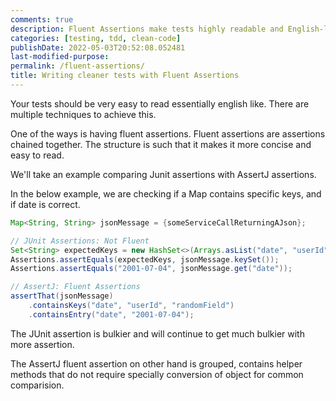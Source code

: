 ```yaml
---
comments: true
description: Fluent Assertions make tests highly readable and English-like, presenting a concise structure that simplifies comprehension
categories: [testing, tdd, clean-code]
publishDate: 2022-05-03T20:52:08.052481
last-modified-purpose:
permalink: /fluent-assertions/
title: Writing cleaner tests with Fluent Assertions
---
```


Your tests should be very easy to read essentially english like. There are multiple techniques to achieve this.

One of the ways is having fluent assertions.
Fluent assertions are assertions chained together. The structure is such that it makes it more concise and easy to read.

We'll take an example comparing Junit assertions with AssertJ assertions.

In the below example, we are checking if a Map contains specific keys, and if date is correct.

```java
Map<String, String> jsonMessage = {someServiceCallReturningAJson};

// JUnit Assertions: Not Fluent
Set<String> expectedKeys = new HashSet<>(Arrays.asList("date", "userId", "randomField"));
Assertions.assertEquals(expectedKeys, jsonMessage.keySet());
Assertions.assertEquals("2001-07-04", jsonMessage.get("date"));

// AssertJ: Fluent Assertions
assertThat(jsonMessage)
    .containsKeys("date", "userId", "randomField")
    .containsEntry("date", "2001-07-04");
```

The JUnit assertion is bulkier and will continue to get much bulkier with more assertion.

The AssertJ fluent assertion on other hand is grouped, contains helper methods that do not require specially conversion of object for common comparision.

